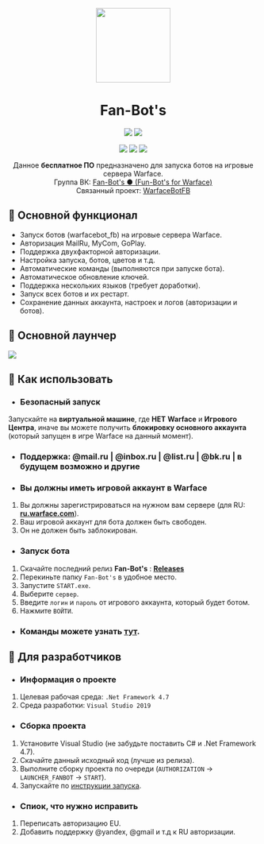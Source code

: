 <p align="center"> 
  <img align="center" src="https://github.com/Lako-FC/Fan-Bots/blob/master/GITHUB_RESOURCES/logo.png?raw=true" width="150"/> 
</p>

<h1><div align="center">Fan-Bot's</h1>
<p align="center"><img src="https://img.shields.io/badge/PRICE-free-%231DC8EE"/>
<img src="https://img.shields.io/badge/.Net_Framework-4.7-%231DC8EE"/>
</p>

<p align="center">
  <img src="https://img.shields.io/github/downloads/Lako-FC/Fan-Bots/total?color=%231DC8EE&label=DOWNLOADS&logo=GitHub&logoColor=%231DC8EE&style=flat"/>
  <img src="https://img.shields.io/github/last-commit/Lako-FC/Fan-Bots?color=%231DC8EE&label=LAST%20COMMIT&style=flat"/>
  <img src="https://img.shields.io/github/release-date/Lako-FC/Fan-Bots?color=%231DC8EE&label=RELEASE%20DATE&style=flat"/>
</p>

<p align="center">
  Данное <b>бесплатное ПО</b> предназначено для запуска ботов на игровые сервера Warface.<br>
  Группа ВК: <a href="https://vk.com/fanbots_wf" target="_blank">Fan-Bot's ● (Fun-Bot's for Warface)</a><br>
  Связанный проект: <a href="https://github.com/Lako-FC/warfacebot_fb" target="_blank">WarfaceBotFB</a><br>
</p>

[wf_ru]: https://ru.warface.com/
[releases]: https://github.com/Lako-FC/Fan-Bots/releases/
[commands_wb]: https://github.com/Lako-FC/warfacebot_fb#команды

## 🤖 Основной функционал

- Запуск ботов (warfacebot_fb) на игровые сервера Warface.
- Авторизация MailRu, MyCom, GoPlay.
- Поддержка двухфакторной авторизации.
- Настройка запуска, ботов, цветов и т.д.
- Автоматические команды (выполняются при запуске бота).
- Автоматическое обновление ключей.
- Поддержка нескольких языков (требует доработки).
- Запуск всех ботов и их рестарт.
- Сохранение данных аккаунта, настроек и логов (авторизации и ботов).

## 🔎 Основной лаунчер
![](https://github.com/Lako-FC/Fan-Bots/blob/master/GITHUB_RESOURCES/gui.gif?raw=true)

## 🚀 Как использовать

- ### Безопасный запуск
Запускайте на **виртуальной машине**, где **НЕТ** **Warface** и **Игрового Центра**, иначе вы можете получить **блокировку основного аккаунта** (который запущен в игре Warface на данный момент).

- ### Поддержка: @mail.ru | @inbox.ru | @list.ru | @bk.ru | в будущем возможно и другие

- ### Вы должны иметь игровой аккаунт в Warface

1. Вы должны зарегистрироваться на нужном вам сервере (для RU: **[ru.warface.com][wf_ru]**). 
2. Ваш игровой аккаунт для бота должен быть свободен.
3. Он не должен быть заблокирован.

- ### Запуск бота
1. Скачайте последний релиз **Fan-Bot's** : **[Releases][releases]**
2. Перекиньте папку `Fan-Bot's` в удобное место.
3. Запустите `START.exe`.
4. Выберите `сервер`.
5. Введите `логин` и `пароль` от игрового аккаунта, который будет ботом.
6. Нажмите `ВОЙТИ`.

- ### Команды можете узнать [тут][commands_wb].

## 🔧 Для разработчиков
- ### Информация о проекте
1. Целевая рабочая среда: `.Net Framework 4.7`
2. Среда разработки: `Visual Studio 2019`

- ### Сборка проекта
1. Установите Visual Studio (не забудьте поставить C# и .Net Framework 4.7).
2. Скачайте данный исходный код (лучше из релиза).
3. Выполните сборку проекта по очереди (`AUTHORIZATION` -> `LAUNCHER_FANBOT` -> `START`).
4. Запускайте по [инструкции запуска](https://github.com/Lako-FC/Fan-Bots#как-использовать).

- ### Спиок, что нужно исправить
1. Переписать авторизацию EU.
2. Добавить поддержку @yandex, @gmail и т.д к RU авторизации.
